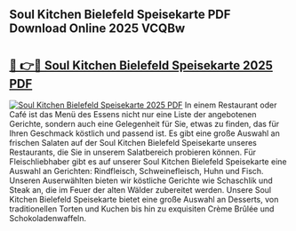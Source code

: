 ## Soul Kitchen Bielefeld Speisekarte PDF Download Online 2025 VCQBw

# <h2><a href="http://gc5y62.nevu.top/?p=Soul+Kitchen+Bielefeld+Speisekarte">🔗 👉🔴 Soul Kitchen Bielefeld Speisekarte 2025 PDF</a></h2>

[![Soul Kitchen Bielefeld Speisekarte 2025 PDF](https://i.imgur.com/dBaPXMq.png)](http://gc5y62.nevu.top/?p=Soul+Kitchen+Bielefeld+Speisekarte)
In einem Restaurant oder Café ist das Menü des Essens nicht nur eine Liste der angebotenen Gerichte, sondern auch eine Gelegenheit für Sie, etwas zu finden, das für Ihren Geschmack köstlich und passend ist. Es gibt eine große Auswahl an frischen Salaten auf der Soul Kitchen Bielefeld Speisekarte unseres Restaurants, die Sie in unserem Salatbereich probieren können. Für Fleischliebhaber gibt es auf unserer Soul Kitchen Bielefeld Speisekarte eine Auswahl an Gerichten: Rindfleisch, Schweinefleisch, Huhn und Fisch. Unseren Auserwählten bieten wir köstliche Gerichte wie Schaschlik und Steak an, die im Feuer der alten Wälder zubereitet werden. Unsere Soul Kitchen Bielefeld Speisekarte bietet eine große Auswahl an Desserts, von traditionellen Torten und Kuchen bis hin zu exquisiten Crème Brûlée und Schokoladenwaffeln.
